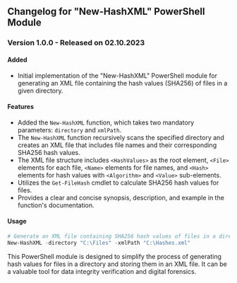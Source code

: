 ## Changelog for "New-HashXML" PowerShell Module

### Version 1.0.0 - Released on 02.10.2023

#### Added
- Initial implementation of the "New-HashXML" PowerShell module for generating an XML file containing the hash values (SHA256) of files in a given directory.

#### Features
- Added the `New-HashXML` function, which takes two mandatory parameters: `directory` and `xmlPath`.
- The `New-HashXML` function recursively scans the specified directory and creates an XML file that includes file names and their corresponding SHA256 hash values.
- The XML file structure includes `<HashValues>` as the root element, `<File>` elements for each file, `<Name>` elements for file names, and `<Hash>` elements for hash values with `<Algorithm>` and `<Value>` sub-elements.
- Utilizes the `Get-FileHash` cmdlet to calculate SHA256 hash values for files.
- Provides a clear and concise synopsis, description, and example in the function's documentation.

#### Usage
```powershell
# Generate an XML file containing SHA256 hash values of files in a directory
New-HashXML -directory "C:\Files" -xmlPath "C:\Hashes.xml"
```

This PowerShell module is designed to simplify the process of generating hash values for files in a directory and storing them in an XML file. It can be a valuable tool for data integrity verification and digital forensics.